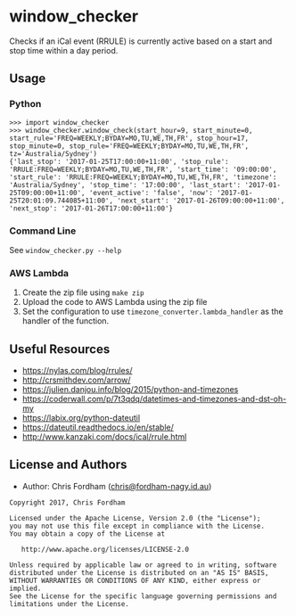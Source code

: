 # window_checker

Checks if an iCal event (RRULE) is currently active based on a start and stop time within a day period.

## Usage

### Python

```
>>> import window_checker
>>> window_checker.window_check(start_hour=9, start_minute=0, start_rule='FREQ=WEEKLY;BYDAY=MO,TU,WE,TH,FR', stop_hour=17, stop_minute=0, stop_rule='FREQ=WEEKLY;BYDAY=MO,TU,WE,TH,FR', tz='Australia/Sydney')
{'last_stop': '2017-01-25T17:00:00+11:00', 'stop_rule': 'RRULE:FREQ=WEEKLY;BYDAY=MO,TU,WE,TH,FR', 'start_time': '09:00:00', 'start_rule': 'RRULE:FREQ=WEEKLY;BYDAY=MO,TU,WE,TH,FR', 'timezone': 'Australia/Sydney', 'stop_time': '17:00:00', 'last_start': '2017-01-25T09:00:00+11:00', 'event_active': 'false', 'now': '2017-01-25T20:01:09.744085+11:00', 'next_start': '2017-01-26T09:00:00+11:00', 'next_stop': '2017-01-26T17:00:00+11:00'}
```

### Command Line

See `window_checker.py --help`

### AWS Lambda

 1. Create the zip file using `make zip`
 2. Upload the code to AWS Lambda using the zip file
 3. Set the configuration to use `timezone_converter.lambda_handler` as the handler of the function.

## Useful Resources

 * https://nylas.com/blog/rrules/
 * http://crsmithdev.com/arrow/
 * https://julien.danjou.info/blog/2015/python-and-timezones
 * https://coderwall.com/p/7t3qdq/datetimes-and-timezones-and-dst-oh-my
 * https://labix.org/python-dateutil
 * https://dateutil.readthedocs.io/en/stable/
 * http://www.kanzaki.com/docs/ical/rrule.html

License and Authors
-------------------
- Author: Chris Fordham (<chris@fordham-nagy.id.au>)

```text
Copyright 2017, Chris Fordham

Licensed under the Apache License, Version 2.0 (the "License");
you may not use this file except in compliance with the License.
You may obtain a copy of the License at

   http://www.apache.org/licenses/LICENSE-2.0

Unless required by applicable law or agreed to in writing, software
distributed under the License is distributed on an "AS IS" BASIS,
WITHOUT WARRANTIES OR CONDITIONS OF ANY KIND, either express or implied.
See the License for the specific language governing permissions and
limitations under the License.
```
